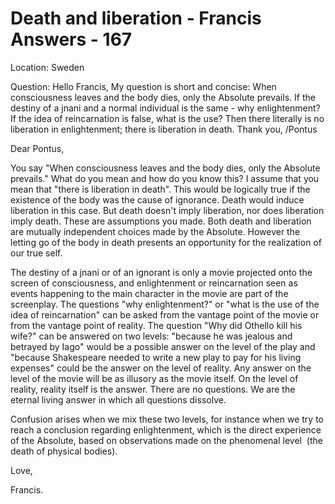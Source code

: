 # Death and liberation - Francis Answers - 167

Location: Sweden 

Question: Hello Francis, My question is short and concise: When consciousness leaves and the body dies, only the Absolute prevails. If the destiny of a jnani and a normal individual is the same - why enlightenment? If the idea of reincarnation is false, what is the use? Then there literally is no liberation in enlightenment; there is liberation in death. Thank you, /Pontus

Dear Pontus,

You say "When consciousness leaves and the body dies, only the Absolute prevails." What do you mean and how do you know this? I assume that you mean that "there is liberation in death". This would be logically true if the existence of the body was the cause of ignorance. Death would induce liberation in this case. But death doesn't imply liberation, nor does liberation imply death. These are assumptions you made. Both death and liberation are mutually independent choices made by the Absolute. However the letting go of the body in death presents an opportunity for the realization of our true self.

The destiny of a jnani or of an ignorant is only a movie projected onto the screen of consciousness, and enlightenment or reincarnation seen as events happening to the main character in the movie are part of the screenplay. The questions "why enlightenment?" or "what is the use of the idea of reincarnation" can be asked from the vantage point of the movie or from the vantage point of reality. The question "Why did Othello kill his wife?" can be answered on two levels: "because he was jealous and betrayed by Iago" would be a possible answer on the level of the play and "because Shakespeare needed to write a new play to pay for his living expenses" could be the answer on the level of reality. Any answer on the level of the movie will be as illusory as the movie itself. On the level of reality, reality itself is the answer. There are no questions. We are the eternal living answer in which all questions dissolve.

Confusion arises when we mix these two levels, for instance when we try to reach a conclusion regarding enlightenment, which is the direct experience of the Absolute, based on observations made on the phenomenal level  (the death of physical bodies).

Love,

Francis.

